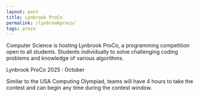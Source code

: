 ```yaml
---
layout: post
title: Lynbrook ProCo
permalink: /lynbrookproco/
tags: proco
---
```


Computer Science is hosting Lynbrook ProCo, a programming competition open to all students. Students individually to solve challenging coding problems and knowledge of various algorithms.

Lynbrook ProCo 2025 : October

Similar to the USA Computing Olympiad, teams will have 4 hours to take the contest and can begin any time during the contest window. 

